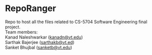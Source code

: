 # RepoRanger
Repo to host all the files related to CS-5704 Software Engineering final project.  
Team members:  
Kanad Naleshwarkar (kanadn@vt.edu)  
Sarthak Bajerjee (sarthakb@vt.ed)  
Sanket Bhujbal (sanketb@vt.edu)
